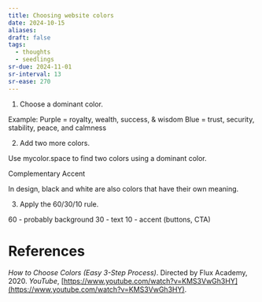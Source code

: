 ```yaml
---
title: Choosing website colors
date: 2024-10-15
aliases: 
draft: false
tags:
  - thoughts
  - seedlings
sr-due: 2024-11-01
sr-interval: 13
sr-ease: 270
---
```

1. Choose a dominant color.

Example:
Purple = royalty, wealth, success, & wisdom
Blue =  trust, security, stability, peace, and calmness

2. Add two more colors.

Use mycolor.space to find two colors using a dominant color.

Complementary
Accent

In design, black and white are also colors that have their own meaning.

3. Apply the 60/30/10 rule.

60 - probably background
30 - text
10 - accent (buttons, CTA)
# References

_How to Choose Colors (Easy 3-Step Process)_. Directed by Flux Academy, 2020. _YouTube_, [https://www.youtube.com/watch?v=KMS3VwGh3HY](https://www.youtube.com/watch?v=KMS3VwGh3HY).